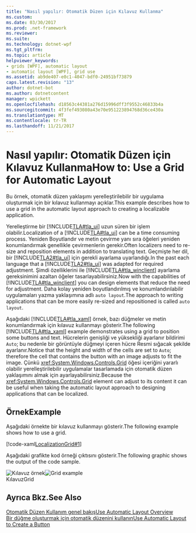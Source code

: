 ```yaml
---
title: "Nasıl yapılır: Otomatik Düzen için Kılavuz Kullanma"
ms.custom: 
ms.date: 03/30/2017
ms.prod: .net-framework
ms.reviewer: 
ms.suite: 
ms.technology: dotnet-wpf
ms.tgt_pltfrm: 
ms.topic: article
helpviewer_keywords:
- grids [WPF], automatic layout
- automatic layout [WPF], grid use
ms.assetid: ab9de407-e0c1-4047-bdf0-24951bf73879
caps.latest.revision: "13"
author: dotnet-bot
ms.author: dotnetcontent
manager: wpickett
ms.openlocfilehash: d18563c44381a276d15996dff3f9552c46833b4a
ms.sourcegitcommit: 4f3fef493080a43e70e951223894768d36ce430a
ms.translationtype: MT
ms.contentlocale: tr-TR
ms.lasthandoff: 11/21/2017
---
```

# <a name="how-to-use-a-grid-for-automatic-layout"></a><span data-ttu-id="00532-102">Nasıl yapılır: Otomatik Düzen için Kılavuz Kullanma</span><span class="sxs-lookup"><span data-stu-id="00532-102">How to: Use a Grid for Automatic Layout</span></span>
<span data-ttu-id="00532-103">Bu örnek, otomatik düzen yaklaşımı yerelleştirilebilir bir uygulama oluşturmak için bir kılavuz kullanmayı açıklar.</span><span class="sxs-lookup"><span data-stu-id="00532-103">This example describes how to use a grid in the automatic layout approach to creating a localizable application.</span></span>  
  
 <span data-ttu-id="00532-104">Yerelleştirme bir [!INCLUDE[TLA#tla_ui](../../../../includes/tlasharptla-ui-md.md)] uzun süren bir işlem olabilir.</span><span class="sxs-lookup"><span data-stu-id="00532-104">Localization of a [!INCLUDE[TLA#tla_ui](../../../../includes/tlasharptla-ui-md.md)] can be a time consuming process.</span></span> <span data-ttu-id="00532-105">Yeniden Boyutlandır ve metin çevirme yanı sıra öğeleri yeniden konumlandırmak genellikle çevirmenlerin gerekir.</span><span class="sxs-lookup"><span data-stu-id="00532-105">Often localizers need to re-size and reposition elements in addition to translating text.</span></span> <span data-ttu-id="00532-106">Geçmişte her dil, bir [!INCLUDE[TLA2#tla_ui](../../../../includes/tla2sharptla-ui-md.md)] için gerekli ayarlama uyarlandığı.</span><span class="sxs-lookup"><span data-stu-id="00532-106">In the past each language that a [!INCLUDE[TLA2#tla_ui](../../../../includes/tla2sharptla-ui-md.md)] was adapted for required adjustment.</span></span> <span data-ttu-id="00532-107">Şimdi özelliklerini ile [!INCLUDE[TLA#tla_winclient](../../../../includes/tlasharptla-winclient-md.md)] ayarlama gereksinimini azaltan öğeler tasarlayabilirsiniz.</span><span class="sxs-lookup"><span data-stu-id="00532-107">Now with the capabilities of [!INCLUDE[TLA#tla_winclient](../../../../includes/tlasharptla-winclient-md.md)] you can design elements that reduce the need for adjustment.</span></span> <span data-ttu-id="00532-108">Daha kolay yeniden boyutlandırılmış ve konumlandırılabilir uygulamaları yazma yaklaşımına adlı `auto layout`.</span><span class="sxs-lookup"><span data-stu-id="00532-108">The approach to writing applications that can be more easily re-sized and repositioned is called `auto layout`.</span></span>  
  
 <span data-ttu-id="00532-109">Aşağıdaki [!INCLUDE[TLA#tla_xaml](../../../../includes/tlasharptla-xaml-md.md)] örnek, bazı düğmeler ve metin konumlandırmak için kılavuz kullanmayı gösterir.</span><span class="sxs-lookup"><span data-stu-id="00532-109">The following [!INCLUDE[TLA#tla_xaml](../../../../includes/tlasharptla-xaml-md.md)] example demonstrates using a grid to position some buttons and text.</span></span> <span data-ttu-id="00532-110">Hücrelerin genişliği ve yüksekliği ayarlanır bildirimi `Auto`; bu nedenle bir görüntüyle düğmeyi içeren hücre Resmi sığacak şekilde ayarlanır.</span><span class="sxs-lookup"><span data-stu-id="00532-110">Notice that the height and width of the cells are set to `Auto`; therefore the cell that contains the button with an image adjusts to fit the image.</span></span> <span data-ttu-id="00532-111">Çünkü <xref:System.Windows.Controls.Grid> öğesi içeriğini yararlı olabilir yerelleştirilebilir uygulamalar tasarlamada için otomatik düzen yaklaşımını almak için ayarlayabilirsiniz.</span><span class="sxs-lookup"><span data-stu-id="00532-111">Because the <xref:System.Windows.Controls.Grid> element can adjust to its content it can be useful when taking the automatic layout approach to designing applications that can be localized.</span></span>  
  
## <a name="example"></a><span data-ttu-id="00532-112">Örnek</span><span class="sxs-lookup"><span data-stu-id="00532-112">Example</span></span>  
 <span data-ttu-id="00532-113">Aşağıdaki örnekte bir kılavuz kullanmayı gösterir.</span><span class="sxs-lookup"><span data-stu-id="00532-113">The following example shows how to use a grid.</span></span>  
  
 [!code-xaml[LocalizationGrid#1](../../../../samples/snippets/csharp/VS_Snippets_Wpf/LocalizationGrid/CS/Pane1.xaml#1)]  
  
 <span data-ttu-id="00532-114">Aşağıdaki grafikte kod örneği çıktısını gösterir.</span><span class="sxs-lookup"><span data-stu-id="00532-114">The following graphic shows the output of the code sample.</span></span>  
  
 <span data-ttu-id="00532-115">![Kılavuz örnek](../../../../docs/framework/wpf/advanced/media/glob-grid.png "glob_grid")</span><span class="sxs-lookup"><span data-stu-id="00532-115">![Grid example](../../../../docs/framework/wpf/advanced/media/glob-grid.png "glob_grid")</span></span>  
<span data-ttu-id="00532-116">Kılavuz</span><span class="sxs-lookup"><span data-stu-id="00532-116">Grid</span></span>  
  
## <a name="see-also"></a><span data-ttu-id="00532-117">Ayrıca Bkz.</span><span class="sxs-lookup"><span data-stu-id="00532-117">See Also</span></span>  
 [<span data-ttu-id="00532-118">Otomatik Düzen Kullanım genel bakış</span><span class="sxs-lookup"><span data-stu-id="00532-118">Use Automatic Layout Overview</span></span>](../../../../docs/framework/wpf/advanced/use-automatic-layout-overview.md)  
 [<span data-ttu-id="00532-119">Bir düğme oluşturmak için otomatik düzenini kullanın</span><span class="sxs-lookup"><span data-stu-id="00532-119">Use Automatic Layout to Create a Button</span></span>](../../../../docs/framework/wpf/advanced/how-to-use-automatic-layout-to-create-a-button.md)
